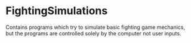 # FightingSimulations
Contains programs which try to simulate basic fighting game mechanics, but the programs are controlled solely by the computer not user inputs. 
